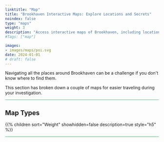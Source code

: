 ```yaml
---
linktitle: "Map"
title: "Brookhaven Interactive Maps: Explore Locations and Secrets"
noindex: false
type: "maps"
weight: 3
description: "Access interactive maps of Brookhaven, including locations of crystals, monoliths, and points of interest. Navigate with ease!"
#Tags: ["map"]

images:
- images/maps/poi.svg
date: 2024-01-01
# draft: false
--- 
```



Navigating all the places around Brookhaven can be a challenge if you don't know where to find them. 

This section has broken down a couple of maps for easier traveling during your investigation. 


<hr style="background-color: #28b44c" size=8>

## Map Types

{{% children sort="Weight" showhidden=false description=true style="h5"  %}}


<hr style="background-color: #28b44c" size=8>